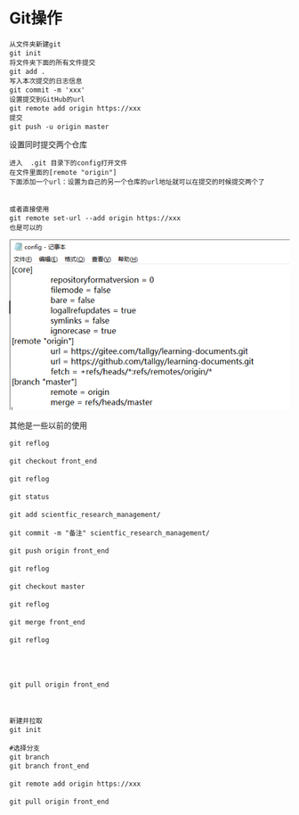# Git操作

```
从文件夹新建git
git init
将文件夹下面的所有文件提交
git add .
写入本次提交的日志信息
git commit -m 'xxx'
设置提交到GitHub的url
git remote add origin https://xxx
提交
git push -u origin master
```

设置同时提交两个仓库

```
进入	.git 目录下的config打开文件
在文件里面的[remote "origin"]
下面添加一个url：设置为自己的另一个仓库的url地址就可以在提交的时候提交两个了


或者直接使用
git remote set-url --add origin https://xxx
也是可以的
```

![image-20210806111127594](images\image-20210806111127594.png)





其他是一些以前的使用

```
git reflog

git checkout front_end

git reflog

git status

git add scientfic_research_management/ 

git commit -m "备注" scientfic_research_management/ 

git push origin front_end

git reflog

git checkout master

git reflog

git merge front_end

git reflog




git pull origin front_end



新建并拉取
git init

#选择分支
git branch
git branch front_end

git remote add origin https://xxx

git pull origin front_end
```

